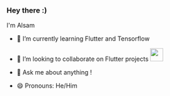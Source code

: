 ### Hey there :) 
I'm Alsam



<!--Here are some ideas to get you started:-->

<!--- 🔭 I’m currently working on ...-->
- 🌱 I’m currently learning Flutter and Tensorflow

- 👯 I’m looking to collaborate on Flutter projects <img src="https://media.giphy.com/media/WUlplcMpOCEmTGBtBW/giphy.gif" width="30"> 
<!--- 🤔 I’m looking for help with ...-->
- 💬 Ask me about anything !
<!--- 📫 How to reach me: ...-->
- 😄 Pronouns: He/Him
<!--- ⚡ Fun fact: ...
-->
